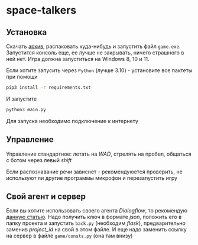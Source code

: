 # space-talkers

## Установка

Скачать [архив](https://github.com/maria-aki/space-talkers/releases/tag/v1.0.0), распаковать куда-нибудь и запустить файл `game.exe`. Запустится консоль еще, ее лучше не закрывать, ничего страшного в ней нет. Игра должна запуститься на Windows 8, 10 и 11.

Если хотите запусить через `Python` (лучше 3.10) - установите все пактеты при помощи 

```bash
pip3 install -r requirements.txt
``` 

И запустите

```bash
python3 main.py
```

Для запуска необходимо подключение к интернету

## Управление

Управление стандартное: летать на *WAD*, стрелять на пробел, общаться с ботом через левый *shift*

Если распознавание речи зависнет - рекомендуюется проверить, не используют ли другие программы микрофон и перезапустить игру

## Свой агент и сервер

Если вы хотите использовать своего агента *Dialogflow*, то рекомендую [данную статью](https://habr.com/ru/post/502688/). Надо получить ключ в формате *json*, положить его в папку проекта и запустить `back.py` (необходим *flask*), предварительно заменив *project_id* на свой в этом файле. И еще надо заменить ссылку на сервер в файле `game/consts.py` (она там внизу)